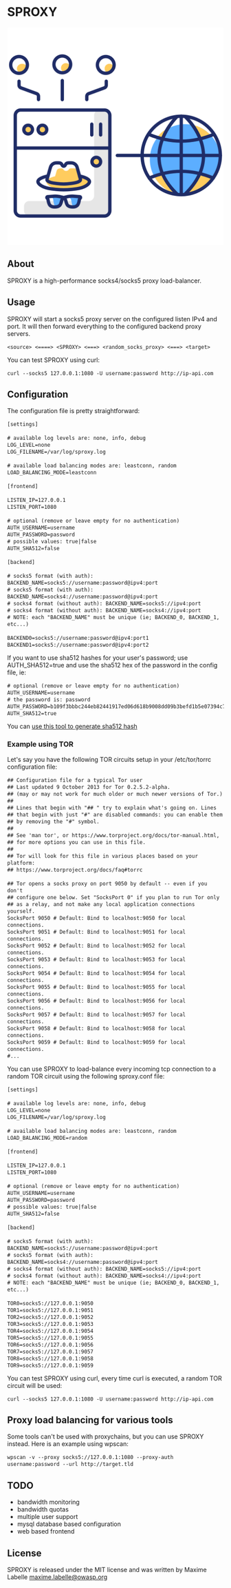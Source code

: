 # SPROXY

![SPROXY logo](https://raw.githubusercontent.com/mlowasp/sproxy/main/logo/sproxy.png)

## About

SPROXY is a high-performance socks4/socks5 proxy load-balancer. 

## Usage

SPROXY will start a socks5 proxy server on the configured listen IPv4 and port. It will then forward everything to the configured backend proxy servers.

```
<source> <====> <SPROXY> <===> <random_socks_proxy> <===> <target>
``` 

You can test SPROXY using curl:

```
curl --socks5 127.0.0.1:1080 -U username:password http://ip-api.com
```

## Configuration

The configuration file is pretty straightforward:

```
[settings]

# available log levels are: none, info, debug
LOG_LEVEL=none
LOG_FILENAME=/var/log/sproxy.log

# available load balancing modes are: leastconn, random
LOAD_BALANCING_MODE=leastconn

[frontend]

LISTEN_IP=127.0.0.1
LISTEN_PORT=1080

# optional (remove or leave empty for no authentication)
AUTH_USERNAME=username
AUTH_PASSWORD=password
# possible values: true|false
AUTH_SHA512=false

[backend]

# socks5 format (with auth): BACKEND_NAME=socks5://username:password@ipv4:port
# socks5 format (with auth): BACKEND_NAME=socks4://username:password@ipv4:port
# socks4 format (without auth): BACKEND_NAME=socks5://ipv4:port
# socks4 format (without auth): BACKEND_NAME=socks4://ipv4:port
# NOTE: each "BACKEND_NAME" must be unique (ie; BACKEND_0, BACKEND_1, etc...)

BACKEND0=socks5://username:password@ipv4:port1
BACKEND1=socks5://username:password@ipv4:port2
```

If you want to use sha512 hashes for your user's password; use AUTH_SHA512=true and use the sha512 hex of the password in the config file, ie:

```
# optional (remove or leave empty for no authentication)
AUTH_USERNAME=username
# the password is: password
AUTH_PASSWORD=b109f3bbbc244eb82441917ed06d618b9008dd09b3befd1b5e07394c706a8bb980b1d7785e5976ec049b46df5f1326af5a2ea6d103fd07c95385ffab0cacbc86
AUTH_SHA512=true
```

You can [use this tool to generate sha512 hash](https://emn178.github.io/online-tools/sha512.html)

### Example using TOR

Let's say you have the following TOR circuits setup in your /etc/tor/torrc configuration file:

```
## Configuration file for a typical Tor user
## Last updated 9 October 2013 for Tor 0.2.5.2-alpha.
## (may or may not work for much older or much newer versions of Tor.)
##
## Lines that begin with "## " try to explain what's going on. Lines
## that begin with just "#" are disabled commands: you can enable them
## by removing the "#" symbol.
##
## See 'man tor', or https://www.torproject.org/docs/tor-manual.html,
## for more options you can use in this file.
##
## Tor will look for this file in various places based on your platform:
## https://www.torproject.org/docs/faq#torrc

## Tor opens a socks proxy on port 9050 by default -- even if you don't
## configure one below. Set "SocksPort 0" if you plan to run Tor only
## as a relay, and not make any local application connections yourself.
SocksPort 9050 # Default: Bind to localhost:9050 for local connections.
SocksPort 9051 # Default: Bind to localhost:9051 for local connections.
SocksPort 9052 # Default: Bind to localhost:9052 for local connections.
SocksPort 9053 # Default: Bind to localhost:9053 for local connections.
SocksPort 9054 # Default: Bind to localhost:9054 for local connections.
SocksPort 9055 # Default: Bind to localhost:9055 for local connections.
SocksPort 9056 # Default: Bind to localhost:9056 for local connections.
SocksPort 9057 # Default: Bind to localhost:9057 for local connections.
SocksPort 9058 # Default: Bind to localhost:9058 for local connections.
SocksPort 9059 # Default: Bind to localhost:9059 for local connections.
#...
```

You can use SPROXY to load-balance every incoming tcp connection to a random TOR circuit using the following sproxy.conf file:

```
[settings]

# available log levels are: none, info, debug
LOG_LEVEL=none
LOG_FILENAME=/var/log/sproxy.log

# available load balancing modes are: leastconn, random
LOAD_BALANCING_MODE=random

[frontend]

LISTEN_IP=127.0.0.1
LISTEN_PORT=1080

# optional (remove or leave empty for no authentication)
AUTH_USERNAME=username
AUTH_PASSWORD=password
# possible values: true|false
AUTH_SHA512=false

[backend]

# socks5 format (with auth): BACKEND_NAME=socks5://username:password@ipv4:port
# socks5 format (with auth): BACKEND_NAME=socks4://username:password@ipv4:port
# socks4 format (without auth): BACKEND_NAME=socks5://ipv4:port
# socks4 format (without auth): BACKEND_NAME=socks4://ipv4:port
# NOTE: each "BACKEND_NAME" must be unique (ie; BACKEND_0, BACKEND_1, etc...)

TOR0=socks5://127.0.0.1:9050
TOR1=socks5://127.0.0.1:9051
TOR2=socks5://127.0.0.1:9052
TOR3=socks5://127.0.0.1:9053
TOR4=socks5://127.0.0.1:9054
TOR5=socks5://127.0.0.1:9055
TOR6=socks5://127.0.0.1:9056
TOR7=socks5://127.0.0.1:9057
TOR8=socks5://127.0.0.1:9058
TOR9=socks5://127.0.0.1:9059

```

You can test SPROXY using curl, every time curl is executed, a random TOR circuit will be used:

```
curl --socks5 127.0.0.1:1080 -U username:password http://ip-api.com
```

## Proxy load balancing for various tools

Some tools can't be used with proxychains, but you can use SPROXY instead. Here is an example using wpscan:

```
wpscan -v --proxy socks5://127.0.0.1:1080 --proxy-auth username:password --url http://target.tld
```

## TODO

- bandwidth monitoring
- bandwidth quotas
- multiple user support
- mysql database based configuration
- web based frontend

## License

SPROXY is released under the MIT license and was written by Maxime Labelle <maxime.labelle@owasp.org>